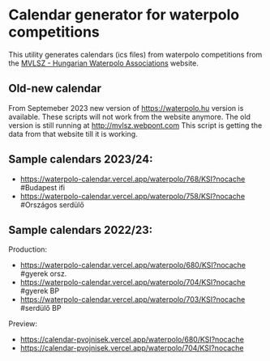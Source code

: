 # Calendar generator for waterpolo competitions

This utility generates calendars (ics files) from waterpolo competitions from the [MVLSZ - Hungarian Waterpolo Associations](https://waterpolo.hu) website.

## Old-new calendar

From Septemeber 2023 new version of https://waterpolo.hu version is available. These scripts will not work from the website anymore. The old version is still running at http://mvlsz.webpont.com This script is getting the data from that website till it is working.

## Sample calendars 2023/24:

 - https://waterpolo-calendar.vercel.app/waterpolo/768/KSI?nocache   #Budapest ifi
 - https://waterpolo-calendar.vercel.app/waterpolo/758/KSI?nocache   #Országos serdülő

## Sample calendars 2022/23:

Production:
 - https://waterpolo-calendar.vercel.app/waterpolo/680/KSI?nocache   #gyerek orsz.
 - https://waterpolo-calendar.vercel.app/waterpolo/704/KSI?nocache   #gyerek BP
 - https://waterpolo-calendar.vercel.app/waterpolo/703/KSI?nocache   #serdülő BP
 

Preview: 
 - https://calendar-pvojnisek.vercel.app/waterpolo/680/KSI?nocache
 - https://calendar-pvojnisek.vercel.app/waterpolo/704/KSI?nocache
